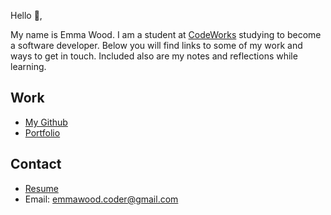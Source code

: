 Hello 👋, 

My name is Emma Wood. I am a student at [CodeWorks](https://boisecodeworks.com) studying to become a software developer. Below you will find links to some of my work and ways to get in touch. Included also are my notes and reflections while learning. 

## Work

* [My Github](https://github.com/ewood-coder)
* [Portfolio](https://ewood-coder.github.io/EmmaPortfolioBootstrap/index.html/)

## Contact

* [Resume](https://ewood-coder.github.io/resume)
* Email: emmawood.coder@gmail.com
